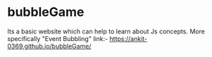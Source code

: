 # bubbleGame
Its a basic website which can help to learn about Js concepts. More specifically "Event Bubbling"
link:- https://ankit-0369.github.io/bubbleGame/
